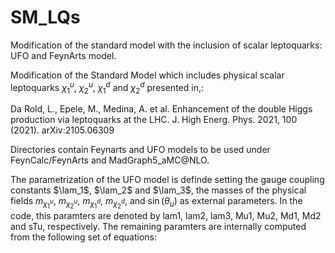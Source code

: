 # SM_LQs
Modification of the standard model with the inclusion of scalar leptoquarks: UFO and FeynArts model.

Modification of the Standard Model which includes physical scalar leptoquarks $\chi^u_1$, $\chi^u_2$, $\chi^d_1$ and $\chi^d_2$ presented in,:

Da Rold, L., Epele, M., Medina, A. et al. Enhancement of the double Higgs production via leptoquarks at the LHC. J. High Energ. Phys. 2021, 100 (2021). arXiv:2105.06309

Directories contain Feynarts and UFO models to be used under FeynCalc/FeynArts and MadGraph5_aMC@NLO.

The parametrization of the UFO model is definde setting the gauge coupling constants $\lam_1$, $\lam_2$ and $\lam_3$, the masses of the physical fields $m_{\chi^u_1}$, $m_{\chi^u_2}$, $m_{\chi^d_1}$, $m_{\chi^d_2}$,  and $\sin(\theta_u)$ as external parameters.  In the code, this paramters are denoted by lam1, lam2, lam3, Mu1, Mu2, Md1, Md2 and sTu, respectively. The remaining paramters are internally computed from the following set of equations:
